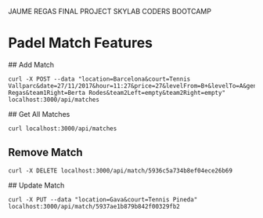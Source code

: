 JAUME REGAS FINAL PROJECT SKYLAB CODERS BOOTCAMP

# Padel Match Features

## Add Match

```
curl -X POST --data "location=Barcelona&court=Tennis Vallparc&date=27/11/2017&hour=11:27&price=27&levelFrom=B+&levelTo=A&gender=mixed&team1Left=Jaume Regas&team1Right=Berta Rodes&team2Left=empty&team2Right=empty" localhost:3000/api/matches
```

## Get All Matches 

```
curl localhost:3000/api/matches
```


## Remove Match

```
curl -X DELETE localhost:3000/api/match/5936c5a734b8ef04ece26b69
```

## Update Match

```
curl -X PUT --data "location=Gava&court=Tennis Pineda" localhost:3000/api/match/5937ae1b879b842f00329fb2
```